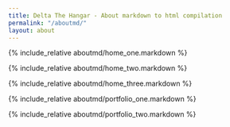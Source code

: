 ```yaml
---
title: Delta The Hangar - About markdown to html compilation
permalink: "/aboutmd/"
layout: about
---
```


{% include_relative aboutmd/home_one.markdown %}

{% include_relative aboutmd/home_two.markdown %}

{% include_relative aboutmd/home_three.markdown %}

{% include_relative aboutmd/portfolio_one.markdown %}

{% include_relative aboutmd/portfolio_two.markdown %}